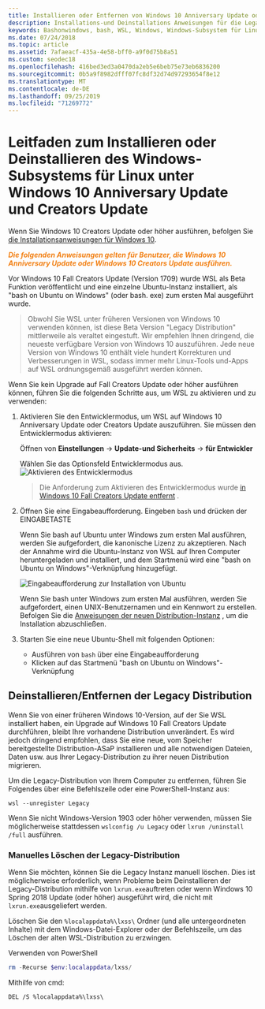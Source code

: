```yaml
---
title: Installieren oder Entfernen von Windows 10 Anniversary Update oder Creators Update
description: Installations-und Deinstallations Anweisungen für die Legacy-, Beta-Distribution von Windows 10 Anniversary Update oder Creators Update
keywords: Bashonwindows, bash, WSL, Windows, Windows-Subsystem für Linux, windowssubsystem, Ubuntu, Debian, SuSE, Windows 10, Legacy, Beta, installieren, entfernen, deinstallieren, Deinstallation, löschen, veraltet
ms.date: 07/24/2018
ms.topic: article
ms.assetid: 7afaeacf-435a-4e58-bff0-a9f0d75b8a51
ms.custom: seodec18
ms.openlocfilehash: 416bed3ed3a0470da2eb5e6beb75e73eb6836200
ms.sourcegitcommit: 0b5a9f8982dfff07fc8df32d74d97293654f8e12
ms.translationtype: MT
ms.contentlocale: de-DE
ms.lasthandoff: 09/25/2019
ms.locfileid: "71269772"
---
```

# <a name="guide-to-install-or-uninstall-windows-subsystem-for-linux-on-windows-10-anniversary-update-and-creators-update"></a>Leitfaden zum Installieren oder Deinstallieren des Windows-Subsystems für Linux unter Windows 10 Anniversary Update und Creators Update 

Wenn Sie Windows 10 Creators Update oder höher ausführen, befolgen Sie [die Installationsanweisungen für Windows 10](install-win10.md).

<strong><em><span style="color: #f28014">Die folgenden Anweisungen gelten für Benutzer, die Windows 10 Anniversary Update oder Windows 10 Creators Update ausführen.</span></em></strong>

Vor Windows 10 Fall Creators Update (Version 1709) wurde WSL als Beta Funktion veröffentlicht und eine einzelne Ubuntu-Instanz installiert, als "bash on Ubuntu on Windows" (oder bash. exe) zum ersten Mal ausgeführt wurde.

> Obwohl Sie WSL unter früheren Versionen von Windows 10 verwenden können, ist diese Beta Version "Legacy Distribution" mittlerweile als veraltet eingestuft. Wir empfehlen Ihnen dringend, die neueste verfügbare Version von Windows 10 auszuführen. Jede neue Version von Windows 10 enthält viele hundert Korrekturen und Verbesserungen in WSL, sodass immer mehr Linux-Tools und-Apps auf WSL ordnungsgemäß ausgeführt werden können.

Wenn Sie kein Upgrade auf Fall Creators Update oder höher ausführen können, führen Sie die folgenden Schritte aus, um WSL zu aktivieren und zu verwenden:

1. Aktivieren Sie den Entwicklermodus, um WSL auf Windows 10 Anniversary Update oder Creators Update auszuführen. Sie müssen den Entwicklermodus aktivieren:

    Öffnen von **Einstellungen** -> **Update-und Sicherheits** -> **für Entwickler**

    Wählen Sie das Optionsfeld Entwicklermodus aus.  
    ![Aktivieren des Entwicklermodus](media/updateAndSecurity.png)

    > Die Anforderung zum Aktivieren des Entwicklermodus wurde [in Windows 10 Fall Creators Update entfernt](https://blogs.msdn.microsoft.com/commandline/2017/06/08/developer-mode-no-longer-required-for-windows-subsystem-for-linux/) .

1. Öffnen Sie eine Eingabeaufforderung.  Eingeben `bash` und drücken der EINGABETASTE

    Wenn Sie bash auf Ubuntu unter Windows zum ersten Mal ausführen, werden Sie aufgefordert, die kanonische Lizenz zu akzeptieren. Nach der Annahme wird die Ubuntu-Instanz von WSL auf Ihren Computer heruntergeladen und installiert, und dem Startmenü wird eine "bash on Ubuntu on Windows"-Verknüpfung hinzugefügt.

    ![Eingabeaufforderung zur Installation von Ubuntu](media/bashShellInstall.png)

    Wenn Sie bash unter Windows zum ersten Mal ausführen, werden Sie aufgefordert, einen UNIX-Benutzernamen und ein Kennwort zu erstellen. Befolgen Sie die [Anweisungen der neuen Distribution-Instanz](initialize-distro.md) , um die Installation abzuschließen.

1. Starten Sie eine neue Ubuntu-Shell mit folgenden Optionen:
    * Ausführen von `bash` über eine Eingabeaufforderung
    * Klicken auf das Startmenü "bash on Ubuntu on Windows"-Verknüpfung

    
## <a name="uninstallingremoving-the-legacy-distro"></a>Deinstallieren/Entfernen der Legacy Distribution
Wenn Sie von einer früheren Windows 10-Version, auf der Sie WSL installiert haben, ein Upgrade auf Windows 10 Fall Creators Update durchführen, bleibt Ihre vorhandene Distribution unverändert. Es wird jedoch dringend empfohlen, dass Sie eine neue, vom Speicher bereitgestellte Distribution-ASaP installieren und alle notwendigen Dateien, Daten usw. aus Ihrer Legacy-Distribution zu ihrer neuen Distribution migrieren.

Um die Legacy-Distribution von Ihrem Computer zu entfernen, führen Sie Folgendes über eine Befehlszeile oder eine PowerShell-Instanz aus:

```console
wsl --unregister Legacy
```

Wenn Sie nicht Windows-Version 1903 oder höher verwenden, müssen Sie möglicherweise stattdessen `wslconfig /u Legacy` oder `lxrun /uninstall /full` ausführen. 

### <a name="manually-deleting-the-legacy-distro"></a>Manuelles Löschen der Legacy-Distribution
Wenn Sie möchten, können Sie die Legacy Instanz manuell löschen. Dies ist möglicherweise erforderlich, wenn Probleme beim Deinstallieren der Legacy-Distribution mithilfe von `lxrun.exe`auftreten oder wenn Windows 10 Spring 2018 Update (oder höher) ausgeführt wird, die nicht mit `lxrun.exe`ausgeliefert werden.

Löschen Sie den `%localappdata%\lxss\` Ordner (und alle untergeordneten Inhalte) mit dem Windows-Datei-Explorer oder der Befehlszeile, um das Löschen der alten WSL-Distribution zu erzwingen.

Verwenden von PowerShell
```powershell
rm -Recurse $env:localappdata/lxss/
```

Mithilfe von cmd:
```console
DEL /S %localappdata%\lxss\
```
